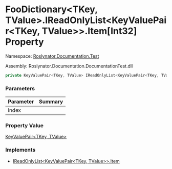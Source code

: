 # FooDictionary\<TKey, TValue>\.IReadOnlyList\<KeyValuePair\<TKey, TValue>>\.Item\[Int32\] Property

Namespace: [Roslynator.Documentation.Test](../../README.md)

Assembly: Roslynator\.Documentation\.DocumentationTest\.dll

```csharp
private KeyValuePair<TKey, TValue> IReadOnlyList<KeyValuePair<TKey, TValue>>.Item[int index] { get; }
```

### Parameters

| Parameter | Summary |
| --------- | ------- |
| index | |

### Property Value

[KeyValuePair\<TKey, TValue>](https://docs.microsoft.com/en-us/dotnet/api/system.collections.generic.keyvaluepair-2)

### Implements

* [IReadOnlyList\<KeyValuePair\<TKey, TValue>>.Item](https://docs.microsoft.com/en-us/dotnet/api/system.collections.generic.ireadonlylist-1.item)

